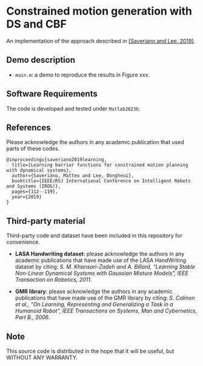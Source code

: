 # Constrained motion generation with DS and CBF

An implementation of the approach described in [(Saveriano and Lee, 2019)]([https://arxiv.org/pdf/2003.11290.pdf](https://elib.dlr.de/132901/1/Saveriano2019LearningBarrierFunction_IROS_Preprint.pdf)).

## Demo description
- `main.m`: a demo to reproduce the results in Figure xxx.

## Software Requirements
The code is developed and tested under `Matlab2023b`.

## References
Please acknowledge the authors in any academic publication that used parts of these codes.
```
@inproceedings{saveriano2019learning,
  title={Learning barrier functions for constrained motion planning with dynamical systems},
  author={Saveriano, Matteo and Lee, Dongheui},
  booktitle={IEEE/RSJ International Conference on Intelligent Robots and Systems (IROS)},
  pages={112--119},
  year={2019}
}
```

## Third-party material
Third-party code and dataset have been included in this repository for convenience.

- **LASA Handwriting dataset**: please acknowledge the authors in any academic publications that have made use of the LASA HandWriting dataset by citing: *S. M. Khansari-Zadeh and A. Billard, "Learning Stable Non-Linear Dynamical Systems with Gaussian Mixture Models", IEEE Transaction on Robotics, 2011*.

- **GMR library**: please acknowledge the authors in any academic publications that have made use of the GMR library by citing: *S. Calinon et al., "On Learning, Representing and Generalizing a Task in a Humanoid Robot", IEEE Transactions on Systems, Man and Cybernetics, Part B., 2006*.

## Note
This source code is distributed in the hope that it will be useful, but WITHOUT ANY WARRANTY.
